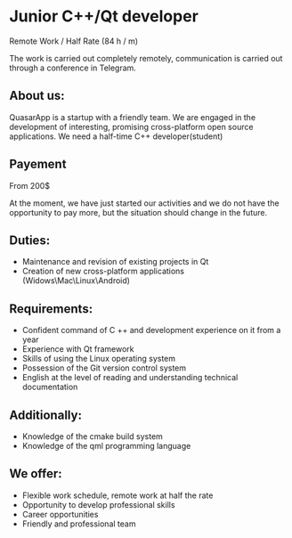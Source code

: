 # Junior C++/Qt developer
Remote Work / Half Rate (84 h / m)

The work is carried out completely remotely, communication is carried out through a conference in Telegram. 

## About us:

QuasarApp is a startup with a friendly team. We are engaged in the development of interesting, promising cross-platform open source applications.
We need a half-time C++ developer(student) 

## Payement
From 200$

At the moment, we have just started our activities and we do not have the opportunity to pay more, but the situation should change in the future.

## Duties:

   * Maintenance and revision of existing projects in Qt
   * Creation of new cross-platform applications (Widows\Mac\Linux\Android) 
      
## Requirements:
 
   * Confident command of C ++ and development experience on it from a year
   * Experience with Qt framework
   * Skills of using the Linux operating system
   * Possession of the Git version control system
   * English at the level of reading and understanding technical documentation

## Additionally:

   * Knowledge of the cmake build system
   * Knowledge of the qml programming language 
      
## We offer:

   * Flexible work schedule, remote work at half the rate
   * Opportunity to develop professional skills
   * Career opportunities
   * Friendly and professional team 

